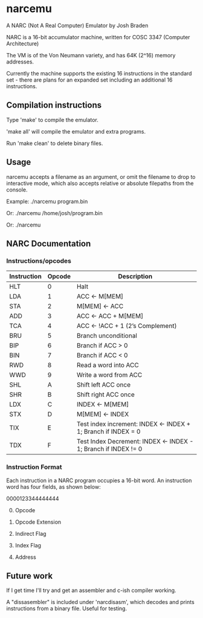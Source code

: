 # narcemu

A NARC (Not A Real Computer) Emulator by Josh Braden

NARC is a 16-bit accumulator machine, written for COSC 3347 (Computer Architecture)

The VM is of the Von Neumann variety, and has 64K (2^16) memory addresses.

Currently the machine supports the existing 16 instructions in the standard set - there are plans for an expanded set including an additional 16 instructions.

## Compilation instructions

Type 'make' to compile the emulator.

'make all' will compile the emulator and extra programs.

Run 'make clean' to delete binary files.

## Usage

narcemu accepts a filename as an argument, or omit the filename to drop to interactive mode, which also accepts relative or absolute filepaths from the console.

Example:    ./narcemu program.bin

Or:         ./narcemu /home/josh/program.bin

Or:         ./narcemu

## NARC Documentation

### Instructions/opcodes

| Instruction   | Opcode | Description |
| -----------   | ------ | ----------- |
| HLT           | 0      | Halt |
| LDA           | 1      | ACC <- M[MEM] |
| STA           | 2      | M[MEM] <- ACC |
| ADD           | 3      | ACC <- ACC + M[MEM] |
| TCA           | 4      | ACC <- !ACC + 1 (2’s Complement) |
| BRU           | 5      | Branch unconditional |
| BIP           | 6      | Branch if ACC > 0 |
| BIN           | 7      | Branch if ACC < 0 |
| RWD           | 8      | Read a word into ACC |
| WWD           | 9      | Write a word from ACC |
| SHL           | A      | Shift left ACC once |
| SHR           | B      | Shift right ACC once |
| LDX           | C      | INDEX <- M[MEM] |
| STX           | D      | M[MEM] <- INDEX |
| TIX           | E      | Test index increment: INDEX <- INDEX + 1; Branch if INDEX = 0 |
| TDX           | F      | Test Index Decrement: INDEX <- INDEX - 1; Branch if INDEX != 0 |

### Instruction Format

Each instruction in a NARC program occupies a 16-bit word. An instruction word has four fields, as shown below:

0000123344444444

0. Opcode

1. Opcode Extension

2. Indirect Flag

3. Index Flag

4. Address

## Future work

If I get time I'll try and get an assembler and c-ish compiler working.

A "dissasembler" is included under 'narcdisasm', which decodes and prints instructions from a binary file.  Useful for testing.
